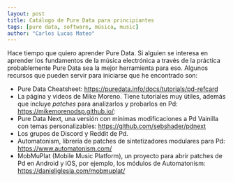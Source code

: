 ```yaml
---
layout: post
title: Catálogo de Pure Data para principiantes 
tags: [pure data, software, música, music]
author: "Carlos Lucas Mateo"
---
```


Hace tiempo que quiero aprender Pure Data. Si alguien se interesa en aprender los fundamentos de la música electrónica a través de la práctica probablemente Pure Data sea la mejor herramienta para eso. Algunos recursos que pueden servir para iniciarse que he encontrado son:

- Pure Data Cheatsheet: <https://puredata.info/docs/tutorials/pd-refcard>
- La página y videos de Mike Moreno. Tiene tutoriales muy útiles, además que incluye _patches_ para analizarlos y probarlos en Pd: <https://mikemorenodsp.github.io/>: 
- Pure Data Next, una versión con mínimas modificaciones a Pd Vainilla con temas personalizables: <https://github.com/sebshader/pdnext>
- Los grupos de Discord y Reddit de Pd.
- Automatonism, librería de patches de sintetizadores modulares para Pd: <https://www.automatonism.com/>
- MobMuPlat (Mobile Music Platform), un proyecto para abrir patches de Pd en Android y iOS, por ejemplo, los módulos de Automatonism: <https://danieliglesia.com/mobmuplat/>